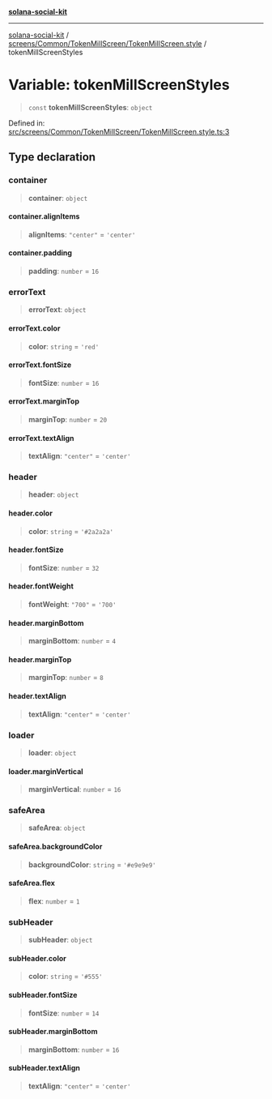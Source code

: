 [**solana-social-kit**](../../../../../README.md)

***

[solana-social-kit](../../../../../README.md) / [screens/Common/TokenMillScreen/TokenMillScreen.style](../README.md) / tokenMillScreenStyles

# Variable: tokenMillScreenStyles

> `const` **tokenMillScreenStyles**: `object`

Defined in: [src/screens/Common/TokenMillScreen/TokenMillScreen.style.ts:3](https://github.com/SendArcade/solana-social-starter/blob/98f94bb63d3814df24512365f6ae706d273e698f/src/screens/Common/TokenMillScreen/TokenMillScreen.style.ts#L3)

## Type declaration

### container

> **container**: `object`

#### container.alignItems

> **alignItems**: `"center"` = `'center'`

#### container.padding

> **padding**: `number` = `16`

### errorText

> **errorText**: `object`

#### errorText.color

> **color**: `string` = `'red'`

#### errorText.fontSize

> **fontSize**: `number` = `16`

#### errorText.marginTop

> **marginTop**: `number` = `20`

#### errorText.textAlign

> **textAlign**: `"center"` = `'center'`

### header

> **header**: `object`

#### header.color

> **color**: `string` = `'#2a2a2a'`

#### header.fontSize

> **fontSize**: `number` = `32`

#### header.fontWeight

> **fontWeight**: `"700"` = `'700'`

#### header.marginBottom

> **marginBottom**: `number` = `4`

#### header.marginTop

> **marginTop**: `number` = `8`

#### header.textAlign

> **textAlign**: `"center"` = `'center'`

### loader

> **loader**: `object`

#### loader.marginVertical

> **marginVertical**: `number` = `16`

### safeArea

> **safeArea**: `object`

#### safeArea.backgroundColor

> **backgroundColor**: `string` = `'#e9e9e9'`

#### safeArea.flex

> **flex**: `number` = `1`

### subHeader

> **subHeader**: `object`

#### subHeader.color

> **color**: `string` = `'#555'`

#### subHeader.fontSize

> **fontSize**: `number` = `14`

#### subHeader.marginBottom

> **marginBottom**: `number` = `16`

#### subHeader.textAlign

> **textAlign**: `"center"` = `'center'`
